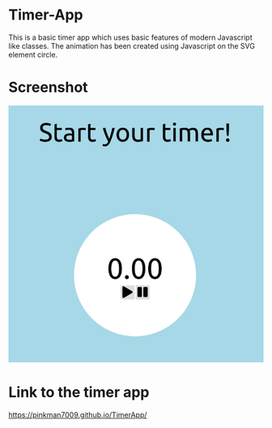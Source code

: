 # Timer-App

This is a basic timer app which uses basic features of modern Javascript like classes. The animation has been created using Javascript on the SVG element circle.

# Screenshot

<img src = "screenshot/timer.png">

# Link to the timer app

https://pinkman7009.github.io/TimerApp/
